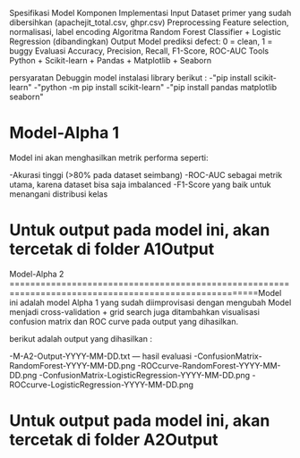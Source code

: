 Spesifikasi Model 
Komponen	        Implementasi
Input	            Dataset primer yang sudah dibersihkan (apachejit_total.csv, ghpr.csv)
Preprocessing	    Feature selection, normalisasi, label encoding
Algoritma	        Random Forest Classifier + Logistic Regression (dibandingkan)
Output	            Model prediksi defect: 0 = clean, 1 = buggy
Evaluasi	        Accuracy, Precision, Recall, F1-Score, ROC-AUC
Tools	            Python + Scikit-learn + Pandas + Matplotlib + Seaborn

persyaratan Debuggin model instalasi library berikut :
-"pip install scikit-learn"
-"python -m pip install scikit-learn"
-"pip install pandas matplotlib seaborn"

Model-Alpha 1
======================================================================================================
Model ini akan menghasilkan metrik performa seperti:

-Akurasi tinggi (>80% pada dataset seimbang)
-ROC-AUC sebagai metrik utama, karena dataset bisa saja imbalanced
-F1-Score yang baik untuk menangani distribusi kelas

Untuk output pada model ini, akan tercetak di folder A1Output
======================================================================================================

Model-Alpha 2
======================================================================================================Model ini adalah model Alpha 1 yang sudah diimprovisasi dengan mengubah 
Model menjadi cross-validation + grid search juga ditambahkan visualisasi
confusion matrix dan ROC curve pada output yang dihasilkan.

berikut adalah output yang dihasilkan :

-M-A2-Output-YYYY-MM-DD.txt — hasil evaluasi
-ConfusionMatrix-RandomForest-YYYY-MM-DD.png
-ROCcurve-RandomForest-YYYY-MM-DD.png
-ConfusionMatrix-LogisticRegression-YYYY-MM-DD.png
-ROCcurve-LogisticRegression-YYYY-MM-DD.png

Untuk output pada model ini, akan tercetak di folder A2Output
======================================================================================================